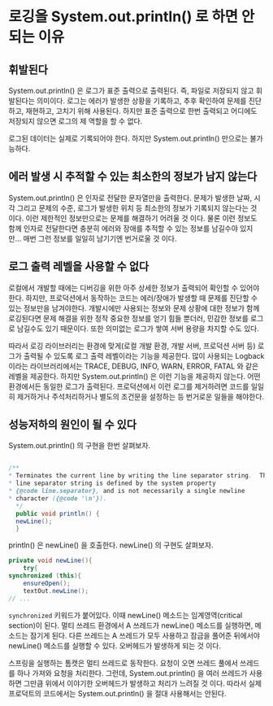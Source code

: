 # 로깅을 System.out.println() 로 하면 안되는 이유

## 휘발된다
System.out.println() 은 로그가 표준 출력으로 출력된다. 즉, 파일로 저장되지 않고 휘발된다는 의미이다. 로그는 에러가 발생한 상황을 기록하고, 추후 확인하여 문제를 진단하고, 재현하고, 고치기 위해 사용된다. 하지만 표준 출력으로 한번 출력되고 어디에도 저장되지 않으면 로그의 제 역할을 할 수 없다.

로그된 데이터는 실제로 기록되어야 한다. 하지만 System.out.println() 만으로는 불가능하다.

## 에러 발생 시 추적할 수 있는 최소한의 정보가 남지 않는다
System.out.println() 은 인자로 전달한 문자열만을 출력한다. 문제가 발생한 날짜, 시각 그리고 문제의 수준, 로그가 발생한 위치 등 최소한의 정보가 기록되지 않는다는 것 이다. 이런 제한적인 정보만으로는 문제를 해결하기 어려울 것 이다. 물론 이런 정보도 함께 인자로 전달한다면 충분히 에러와 장애를 추적할 수 있는 정보를 남길수야 있지만… 매번 그런 정보를 일일히 남기기엔 번거로울 것 이다.

## 로그 출력 레벨을 사용할 수 없다
로컬에서 개발할 때에는 디버깅을 위한 아주 상세한 정보가 출력되어 확인할 수 있어야한다. 하지만, 프로덕션에서 동작하는 코드는 에러/장애가 발생할 때 문제를 진단할 수 있는 정보만을 남겨야한다. 개발시에만 사용되는 정보와 문제 상황에 대한 정보가 함께 로깅된다면 문제 해결을 위한 정작 중요한 정보를 얻기 힘들 뿐더러, 민감한 정보를 로그로 남길수도 있기 때문이다. 또한 의미없는 로그가 쌓여 서버 용량을 차지할 수도 있다.

따라서 로깅 라이브러리는 환경에 맞게(로컬 개발 환경, 개발 서버, 프로덕션 서버 등) 로그가 출력될 수 있도록 로그 출력 레벨이라는 기능을 제공한다. 많이 사용되는 Logback이라는 라이브러리에서는 TRACE, DEBUG, INFO, WARN, ERROR, FATAL 와 같은 레벨을 제공한다. 하지만 System.out.println() 은 이런 기능을 제공하지 않는다. 어떤 환경에서든 동일한 로그가 출력된다. 프로덕션에서 이런 로그를 제거하려면 코드를 일일히 제거하거나 주석처리하거나 별도의 조건문을 설정하는 등 번거로운 일들을 해야한다.

## 성능저하의 원인이 될 수 있다
System.out.println() 의 구현을 한번 살펴보자.
```java

/**
* Terminates the current line by writing the line separator string.  The
* line separator string is defined by the system property
* {@code line.separator}, and is not necessarily a single newline
* character ({@code '\n'}).
  */
  public void println() {
  newLine();
  }
```
  println() 은 newLine() 을 호출한다. newLine() 의 구현도 살펴보자.

```java
private void newLine(){
	try{
synchronized (this){
	ensureOpen();
	textOut.newLine();
// ...
```
`synchronized` 키워드가 붙어있다. 이때 newLine() 메소드는 임계영역(critical section)이 된다. 멀티 쓰레드 환경에서 A 쓰레드가 newLine() 메소드를 실행하면, 메소드는 잠기게 된다. 다른 쓰레드는 A 쓰레드가 모두 사용하고 잠금을 풀어준 뒤에서야 newLine() 메소드를 실행할 수 있다. 오버헤드가 발생하게 되는 것 이다.

스프링을 실행하는 톰캣은 멀티 쓰레드로 동작한다. 요청이 오면 쓰레드 풀에서 쓰레드를 하나 가져와 요청을 처리한다. 그런데, System.out.println() 을 여러 쓰레드가 사용하면 그만큼 위에서 이야기한 오버헤드가 발생하고 처리가 느려질 것 이다. 따라서 실제 프로덕트의 코드에서는 System.out.println() 을 절대 사용해서는 안된다.